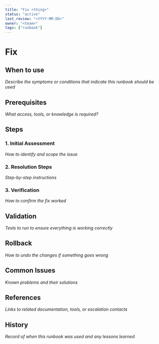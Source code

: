 ```yaml
---
title: "Fix <thing>"
status: "active"
last_review: "<YYYY-MM-DD>"
owner: "<team>"
tags: ["runbook"]
---
```


# Fix <thing>

## When to use
*Describe the symptoms or conditions that indicate this runbook should be used*

## Prerequisites
*What access, tools, or knowledge is required?*

## Steps

### 1. Initial Assessment
*How to identify and scope the issue*

### 2. Resolution Steps
*Step-by-step instructions*

### 3. Verification
*How to confirm the fix worked*

## Validation
*Tests to run to ensure everything is working correctly*

## Rollback
*How to undo the changes if something goes wrong*

## Common Issues
*Known problems and their solutions*

## References
*Links to related documentation, tools, or escalation contacts*

## History
*Record of when this runbook was used and any lessons learned*